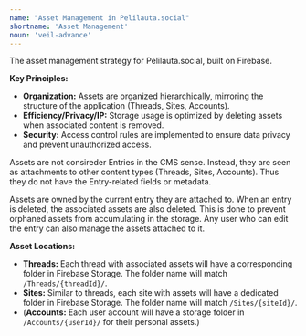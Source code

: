 ```yaml
---
name: "Asset Management in Pelilauta.social"
shortname: 'Asset Management'
noun: 'veil-advance'
---
```


The asset management strategy for Pelilauta.social, built on Firebase.

**Key Principles:**

* **Organization:** Assets are organized hierarchically, mirroring the structure of the application (Threads, Sites, Accounts).
* **Efficiency/Privacy/IP:**  Storage usage is optimized by deleting assets when associated content is removed.
* **Security:** Access control rules are implemented to ensure data privacy and prevent unauthorized access.

Assets are not consireder Entries in the CMS sense. Instead, they are seen as attachments to other content types (Threads, Sites, Accounts). Thus they do not have the Entry-related fields or metadata.

Assets are owned by the current entry they are attached to. When an entry is deleted, the associated assets are also deleted. This is done to prevent orphaned assets from accumulating in the storage. Any user who can edit the entry can also manage the assets attached to it.

**Asset Locations:**

* **Threads:** Each thread with associated assets will have a corresponding folder in Firebase Storage. The folder name will match `/Threads/{threadId}/`.
* **Sites:**  Similar to threads, each site with assets will have a dedicated folder in Firebase Storage. The folder name will match `/Sites/{siteId}/`.
* (**Accounts:** Each user account will have a storage folder in `/Accounts/{userId}/` for their personal assets.)


